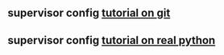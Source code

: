## supervisor config [tutorial on git](https://gist.github.com/mau21mau/9371a95b7c14ddf7000c1827b7693801)

## supervisor config [tutorial on real python](https://realpython.com/asynchronous-tasks-with-django-and-celery/#running-remotely)

